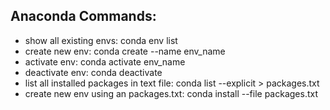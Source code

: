 ## Anaconda Commands:
 - show all existing envs: conda env list
 - create new env: conda create --name env_name
 - activate env: conda activate env_name
 - deactivate env: conda deactivate
 - list all installed packages in text file: conda list --explicit > packages.txt
 - create new env using an packages.txt: conda install --file packages.txt